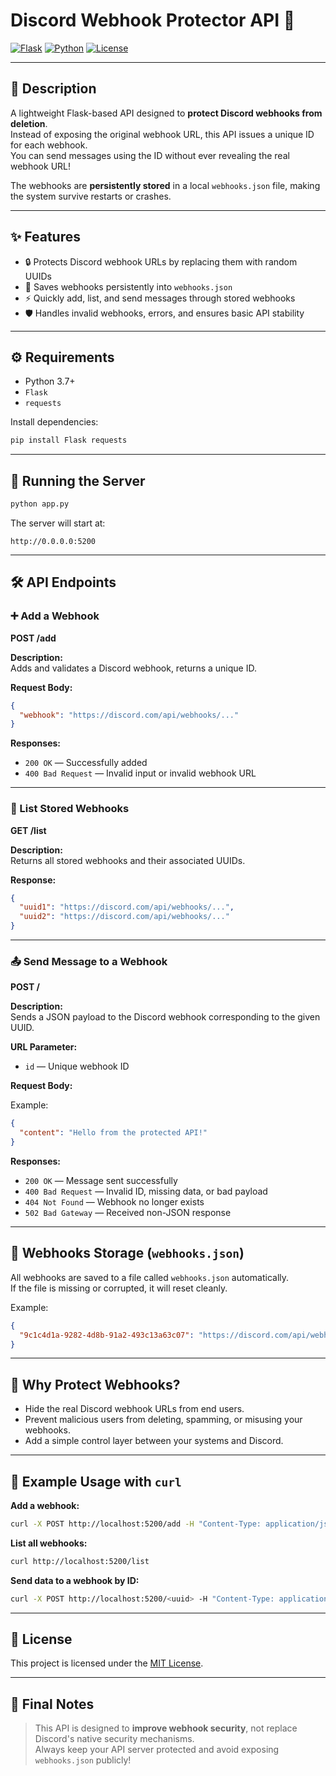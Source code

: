 # Discord Webhook Protector API 🚀

[![Flask](https://img.shields.io/badge/Flask-2.3+-blue)](https://flask.palletsprojects.com/)
[![Python](https://img.shields.io/badge/Python-3.7+-blue)](https://www.python.org/)
[![License](https://img.shields.io/badge/License-MIT-green)](LICENSE)

---

## 📜 Description

A lightweight Flask-based API designed to **protect Discord webhooks from deletion**.  
Instead of exposing the original webhook URL, this API issues a unique ID for each webhook.  
You can send messages using the ID without ever revealing the real webhook URL!

The webhooks are **persistently stored** in a local `webhooks.json` file, making the system survive restarts or crashes.

---

## ✨ Features

- 🔒 Protects Discord webhook URLs by replacing them with random UUIDs
- 💾 Saves webhooks persistently into `webhooks.json`
- ⚡ Quickly add, list, and send messages through stored webhooks
- 🛡️ Handles invalid webhooks, errors, and ensures basic API stability

---

## ⚙️ Requirements

- Python 3.7+
- `Flask`
- `requests`

Install dependencies:

```bash
pip install Flask requests
```

---

## 🚀 Running the Server

```bash
python app.py
```

The server will start at:

```
http://0.0.0.0:5200
```

---

## 🛠️ API Endpoints

### ➕ Add a Webhook

**POST /add**

**Description:**  
Adds and validates a Discord webhook, returns a unique ID.

**Request Body:**

```json
{
  "webhook": "https://discord.com/api/webhooks/..."
}
```

**Responses:**

- `200 OK` — Successfully added
- `400 Bad Request` — Invalid input or invalid webhook URL

---

### 📃 List Stored Webhooks

**GET /list**

**Description:**  
Returns all stored webhooks and their associated UUIDs.

**Response:**

```json
{
  "uuid1": "https://discord.com/api/webhooks/...",
  "uuid2": "https://discord.com/api/webhooks/..."
}
```

---

### 📤 Send Message to a Webhook

**POST /<id>**

**Description:**  
Sends a JSON payload to the Discord webhook corresponding to the given UUID.

**URL Parameter:**

- `id` — Unique webhook ID

**Request Body:**

Example:

```json
{
  "content": "Hello from the protected API!"
}
```

**Responses:**

- `200 OK` — Message sent successfully
- `400 Bad Request` — Invalid ID, missing data, or bad payload
- `404 Not Found` — Webhook no longer exists
- `502 Bad Gateway` — Received non-JSON response

---

## 📂 Webhooks Storage (`webhooks.json`)

All webhooks are saved to a file called `webhooks.json` automatically.  
If the file is missing or corrupted, it will reset cleanly.

Example:

```json
{
  "9c1c4d1a-9282-4d8b-91a2-493c13a63c07": "https://discord.com/api/webhooks/xxx/yyy"
}
```

---

## 🧠 Why Protect Webhooks?

- Hide the real Discord webhook URLs from end users.
- Prevent malicious users from deleting, spamming, or misusing your webhooks.
- Add a simple control layer between your systems and Discord.

---

## 🧪 Example Usage with `curl`

**Add a webhook:**

```bash
curl -X POST http://localhost:5200/add -H "Content-Type: application/json" -d '{"webhook":"https://discord.com/api/webhooks/xxx/yyy"}'
```

**List all webhooks:**

```bash
curl http://localhost:5200/list
```

**Send data to a webhook by ID:**

```bash
curl -X POST http://localhost:5200/<uuid> -H "Content-Type: application/json" -d '{"content":"Protected message!"}'
```

---

## 📄 License

This project is licensed under the [MIT License](LICENSE).

---

## 💬 Final Notes

> This API is designed to **improve webhook security**, not replace Discord's native security mechanisms.  
> Always keep your API server protected and avoid exposing `webhooks.json` publicly!

